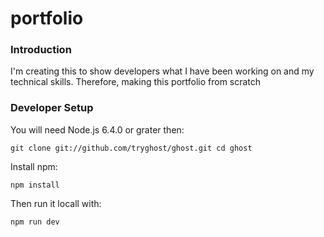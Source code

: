 # portfolio

### Introduction 

I'm creating this to show developers what I have been working on and my technical skills. Therefore, making this portfolio from scratch

### Developer Setup
You will need Node.js 6.4.0 or grater then:

``
git clone git://github.com/tryghost/ghost.git
cd ghost
``

Install npm:

``
npm install
``

Then run it locall with:

``
npm run dev
``
